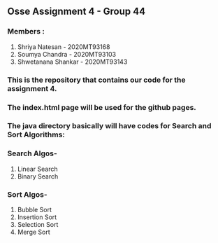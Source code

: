 ## Osse Assignment 4 - Group 44

### Members :
1. Shriya Natesan - 2020MT93168
2. Soumya Chandra - 2020MT93103
3. Shwetanana Shankar - 2020MT93143


### This is the repository that contains our code for the assignment 4.

### The index.html page will be used for the github pages.

### The java directory basically will have codes for Search and Sort Algorithms:

### Search Algos-
 1.	Linear Search
 2.	Binary Search

### Sort Algos- 
 1.	Bubble Sort
 2.	Insertion Sort
 3.	Selection Sort
 4.	Merge Sort



